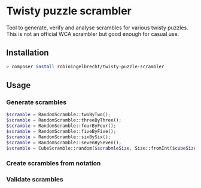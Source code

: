 # Twisty puzzle scrambler

Tool to generate, verify and analyse scrambles for various twisty puzzles. 
This is not an official WCA scrambler but good enough for casual use.

## Installation

```bash
> composer install robiningelbrecht/twisty-puzzle-scrambler
```

## Usage

### Generate scrambles

```php
$scramble = RandomScramble::twoByTwo();
$scramble = RandomScramble::threeByThree();
$scramble = RandomScramble::fourByFour();
$scramble = RandomScramble::fiveByFive();
$scramble = RandomScramble::sixBySix();
$scramble = RandomScramble::sevenBySeven();
$scramble = CubeScramble::random($scrabmleSize, Size::fromInt($cubeSize))
```

### Create scrambles from notation

### Validate scrambles